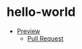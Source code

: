 # hello-world
- [Preview](https://MariiaMonakhova.github.io/hello-world/)
  - [Pull Request](https://github.com/MariiaMonakhova/hello-world/pull/1/files)